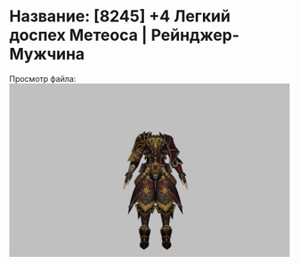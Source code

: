 # Название: [8245] +4 Легкий доспех Метеоса | Рейнджер-Мужчина

Просмотр файла:
![p020030.png](p020030.png)